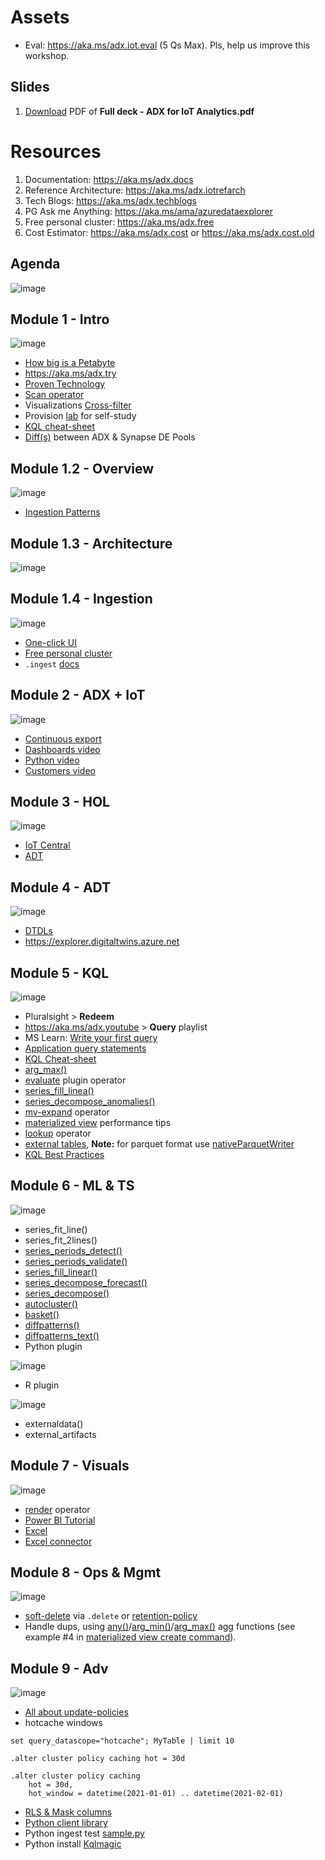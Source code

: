 # Assets

* Eval: https://aka.ms/adx.iot.eval (5 Qs Max). Pls, help us improve this workshop.

## Slides
1. [Download](url) PDF of **Full deck - ADX for IoT Analytics.pdf**

# Resources 

1. Documentation: https://aka.ms/adx.docs
2. Reference Architecture: https://aka.ms/adx.iotrefarch
3. Tech Blogs: https://aka.ms/adx.techblogs
4. PG Ask me Anything: https://aka.ms/ama/azuredataexplorer
5. Free personal cluster: https://aka.ms/adx.free 
6. Cost Estimator: https://aka.ms/adx.cost or https://aka.ms/adx.cost.old


## Agenda
![image](https://user-images.githubusercontent.com/4984616/163595941-74cfd3ce-5ac7-4529-a998-3230a0adf53e.png)

## Module 1 - Intro
![image](https://user-images.githubusercontent.com/4984616/163595966-85ec03f7-2736-464a-ab35-3273b7e7745c.png)

* [How big is a Petabyte](https://www.bing.com/images/search?view=detailV2&ccid=V7WQ9yZ2&id=2511310F4A21ACFBB2D2E8048131F6CAA4B6C387&thid=OIP.V7WQ9yZ2UwCrSZwj1uZdIAHaPj&mediaurl=https%3a%2f%2finfo.cobaltiron.com%2fhs-fs%2fhubfs%2fhow-big-is-a-petabyte-graphic.jpg%3fwidth%3d600%26name%3dhow-big-is-a-petabyte-graphic.jpg&cdnurl=https%3a%2f%2fth.bing.com%2fth%2fid%2fR.57b590f726765300ab499c23d6e65d20%3frik%3dh8O2pMr2MYEE6A%26pid%3dImgRaw%26r%3d0&exph=1260&expw=600&q=how+big+is+a+petabyte&simid=608049176200178479&FORM=IRPRST&ck=1A985FD16C50CC253256647977035BBD&selectedIndex=0&ajaxhist=0&ajaxserp=0)
* https://aka.ms/adx.try
* [Proven Technology](https://aka.ms/adx.kustomers) 
* [Scan operator](https://techcommunity.microsoft.com/t5/azure-data-explorer-blog/the-new-scan-operator-process-mining-in-azure-data-explorer/ba-p/2378795)
* Visualizations [Cross-filter](https://techcommunity.microsoft.com/t5/azure-data-explorer-blog/adx-dashboards-november-2021-updates/ba-p/2956518?lightbox-message-images-2956518=326461i0206BB959AA3CBAB)
* Provision [lab](https://aka.ms/adx.lab) for self-study
* [KQL cheat-sheet](https://techcommunity.microsoft.com/t5/azure-data-explorer-blog/azure-data-explorer-kql-cheat-sheets/ba-p/1057404)
* [Diff(s)](https://docs.microsoft.com/azure/synapse-analytics/data-explorer/data-explorer-compare) between ADX & Synapse DE Pools


## Module 1.2 - Overview
![image](https://user-images.githubusercontent.com/4984616/163596990-f15ead24-3992-4a66-8d1c-f28aaa12e5d7.png)

* [Ingestion Patterns](https://docs.microsoft.com/azure/data-explorer/ingest-data-overview#batching-vs-streaming-ingestion)


## Module 1.3 - Architecture
![image](https://user-images.githubusercontent.com/4984616/163597294-5279e840-4a5f-4ea2-92b7-3a2376fda9a8.png)


## Module 1.4 - Ingestion
![image](https://user-images.githubusercontent.com/4984616/163597332-dc65f90f-d06c-4cb3-b0b3-f316c6142d7f.png)

* [One-click UI](https://docs.microsoft.com/azure/data-explorer/ingest-data-one-click)
* [Free personal cluster](https://aka.ms/adx.free)
* `.ingest` [docs](https://docs.microsoft.com/azure/data-explorer/kusto/management/data-ingestion/ingest-from-storage)


## Module 2 - ADX + IoT
![image](https://user-images.githubusercontent.com/4984616/163597618-8d1db20d-21b8-43ae-8551-f2294273a17c.png)

* [Continuous export](https://docs.microsoft.com/azure/data-explorer/kusto/management/data-export/continuous-data-export)
* [Dashboards video](https://youtu.be/n5wMgkQzbWw?t=640)
* [Python video](https://youtu.be/n5wMgkQzbWw?t=801)
* [Customers video](https://youtu.be/n5wMgkQzbWw?t=917)


## Module 3 - HOL
![image](https://user-images.githubusercontent.com/4984616/163598072-64a98c05-05ed-49b8-8ff0-45be80a110d5.png)

* [IoT Central](https://iotcentralpm10774domain.azureiotcentral.com/devices)
* [ADT](https://digitaltwinpm10774.api.eus.digitaltwins.azure.net)


## Module 4 - ADT
![image](https://user-images.githubusercontent.com/4984616/163598234-60375948-015f-48bd-bd1e-4de87164917d.png)

* [DTDLs](https://github.com/Azure/ADXIoTAnalytics/tree/main/dtconfig)
* https://explorer.digitaltwins.azure.net


## Module 5 - KQL
![image](https://user-images.githubusercontent.com/4984616/163598419-51586355-1167-4857-9a12-f8dcd25b86e6.png)

* Pluralsight > **Redeem**
* https://aka.ms/adx.youtube > **Query** playlist
* MS Learn: [Write your first query](https://docs.microsoft.com/en-us/learn/modules/write-first-query-kusto-query-language/)
* [Application query statements](https://docs.microsoft.com/azure/data-explorer/kusto/query/statements?pivots=azuredataexplorer#application-query-statements)
* [KQL Cheat-sheet](https://techcommunity.microsoft.com/t5/azure-data-explorer-blog/azure-data-explorer-kql-cheat-sheets/ba-p/1057404)
* [arg_max()](https://docs.microsoft.com/azure/data-explorer/kusto/query/arg-max-aggfunction)
* [evaluate](https://docs.microsoft.com/azure/data-explorer/kusto/query/evaluateoperator) plugin operator
* [series_fill_linea()](https://docs.microsoft.com/azure/data-explorer/kusto/query/series-fill-linearfunction)
* [series_decompose_anomalies()](https://docs.microsoft.com/azure/data-explorer/kusto/query/series-decompose-anomaliesfunction)
* [mv-expand](https://docs.microsoft.com/azure/data-explorer/kusto/query/mvexpandoperator) operator
* [materialized view](https://docs.microsoft.com/azure/data-explorer/kusto/management/materialized-views/materialized-view-create#backfill-a-materialized-view) performance tips
* [lookup](https://docs.microsoft.com/azure/data-explorer/kusto/query/lookupoperator) operator
* [external tables](https://docs.microsoft.com/azure/data-explorer/kusto/query/schema-entities/externaltables), **Note:** for parquet format use [nativeParquetWriter](https://docs.microsoft.com/azure/data-explorer/kusto/management/data-export/export-data-to-an-external-table)
* [KQL Best Practices](https://aka.ms/adx/query.bp)


## Module 6 - ML & TS
![image](https://user-images.githubusercontent.com/4984616/163603772-4118557a-4b55-4162-a608-523c207e7665.png)

* series_fit_line()
* series_fit_2lines()
* [series_periods_detect()](https://docs.microsoft.com/azure/data-explorer/kusto/query/series-periods-detectfunction)
* [series_periods_validate()](https://docs.microsoft.com/azure/data-explorer/kusto/query/series-periods-validatefunction)
* [series_fill_linear()](https://docs.microsoft.com/azure/data-explorer/kusto/query/series-fill-linearfunction)
* [series_decompose_forecast()](https://docs.microsoft.com/azure/data-explorer/kusto/query/series-decompose-forecastfunction)
* [series_decompose()](https://docs.microsoft.com/azure/data-explorer/kusto/query/series-decomposefunction)
* [autocluster()](https://docs.microsoft.com/azure/data-explorer/kusto/query/autoclusterplugin)
* [basket()](https://docs.microsoft.com/azure/data-explorer/kusto/query/basketplugin)
* [diffpatterns()](https://docs.microsoft.com/azure/data-explorer/kusto/query/diffpatternsplugin)
* [diffpatterns_text()](https://docs.microsoft.com/azure/data-explorer/kusto/query/diffpatterns-textplugin)
* Python plugin

![image](https://user-images.githubusercontent.com/4984616/163604217-762c65e4-e7f8-4d31-89a0-df566f807d06.png)
* R plugin

![image](https://user-images.githubusercontent.com/4984616/163604313-244b958f-1d28-46ba-b330-ea1537eee760.png)
* externaldata()
* external_artifacts


## Module 7 - Visuals
![image](https://user-images.githubusercontent.com/4984616/163604498-096f834a-71fd-4eaf-88ca-079a5df7ef5a.png)

* [render](https://docs.microsoft.com/azure/data-explorer/kusto/query/renderoperator?pivots=azuredataexplorer) operator
* [Power BI Tutorial](https://docs.microsoft.com/azure/data-explorer/visualize-power-bi)
* [Excel](https://techcommunity.microsoft.com/t5/azure-data-explorer-blog/direct-query-from-excel-to-azure-data-explorer-aka-kusto/ba-p/2973596)
* [Excel connector](https://docs.microsoft.com/azure/data-explorer/excel-connector)


## Module 8 - Ops & Mgmt
![image](https://user-images.githubusercontent.com/4984616/163607687-d6739d52-89c4-47c1-888a-23c346e0dd97.png)

* [soft-delete](https://docs.microsoft.com/azure/data-explorer/kusto/concepts/data-soft-delete)  via `.delete` or [retention-policy](https://docs.microsoft.com/azure/data-explorer/delete-data#delete-data-using-a-retention-policy)
* Handle dups, using [any()](https://docs.microsoft.com/azure/data-explorer/kusto/query/take-any-aggfunction)/[arg_min()](https://docs.microsoft.com/azure/data-explorer/kusto/query/arg-min-aggfunction)/[arg_max()](https://docs.microsoft.com/azure/data-explorer/kusto/query/arg-max-aggfunction) agg functions (see example #4 in [materialized view create command](https://docs.microsoft.com/azure/data-explorer/kusto/management/materialized-views/materialized-view-create)).


## Module 9 - Adv
![image](https://user-images.githubusercontent.com/4984616/163608233-29e0c764-b3a4-49d8-9265-571dbed86e0e.png)

* [All about update-policies](https://y0nil.github.io/kusto.blog/blog-posts/update-policies.html)
* hotcache windows
```
set query_datascope="hotcache"; MyTable | limit 10

.alter cluster policy caching hot = 30d

.alter cluster policy caching
    hot = 30d, 
    hot_window = datetime(2021-01-01) .. datetime(2021-02-01)
```
* [RLS & Mask columns](https://docs.microsoft.com/azure/data-explorer/kusto/management/rowlevelsecuritypolicy)
* [Python client library](https://docs.microsoft.com/azure/data-explorer/kusto/api/python/kusto-python-client-library)
* Python ingest test [sample.py](https://github.com/Azure/azure-kusto-python/blob/master/azure-kusto-ingest/tests/sample.py)
* Python install [Kqlmagic](https://docs.microsoft.com/sql/azure-data-studio/notebooks/notebooks-kqlmagic)
